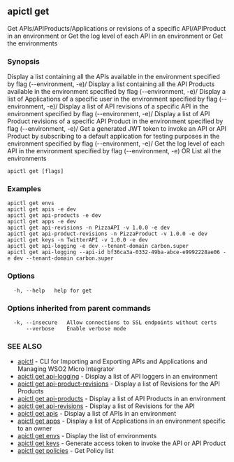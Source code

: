 ## apictl get

Get APIs/APIProducts/Applications or revisions of a specific API/APIProduct in an environment or Get the log level of each API in an environment or Get the environments

### Synopsis

Display a list containing all the APIs available in the environment specified by flag (--environment, -e)/
Display a list containing all the API Products available in the environment specified by flag (--environment, -e)/
Display a list of Applications of a specific user in the environment specified by flag (--environment, -e)/
Display a list of API revisions of a specific API in the environment specified by flag (--environment, -e)/
Display a list of API Product revisions of a specific API Product in the environment specified by flag (--environment, -e)/
Get a generated JWT token to invoke an API or API Product by subscribing to a default application for testing purposes in the environment specified by flag (--environment, -e)/
Get the log level of each API in the environment specified by flag (--environment, -e)
OR
List all the environments

```
apictl get [flags]
```

### Examples

```
apictl get envs
apictl get apis -e dev
apictl get api-products -e dev
apictl get apps -e dev
apictl get api-revisions -n PizzaAPI -v 1.0.0 -e dev
apictl get api-product-revisions -n PizzaProduct -v 1.0.0 -e dev
apictl get keys -n TwitterAPI -v 1.0.0 -e dev
apictl get api-logging -e dev --tenant-domain carbon.super
apictl get api-logging --api-id bf36ca3a-0332-49ba-abce-e9992228ae06 -e dev --tenant-domain carbon.super
```

### Options

```
  -h, --help   help for get
```

### Options inherited from parent commands

```
  -k, --insecure   Allow connections to SSL endpoints without certs
      --verbose    Enable verbose mode
```

### SEE ALSO

* [apictl](apictl.md)	 - CLI for Importing and Exporting APIs and Applications and Managing WSO2 Micro Integrator
* [apictl get api-logging](apictl_get_api-logging.md)	 - Display a list of API loggers in an environment
* [apictl get api-product-revisions](apictl_get_api-product-revisions.md)	 - Display a list of Revisions for the API Products
* [apictl get api-products](apictl_get_api-products.md)	 - Display a list of API Products in an environment
* [apictl get api-revisions](apictl_get_api-revisions.md)	 - Display a list of Revisions for the API
* [apictl get apis](apictl_get_apis.md)	 - Display a list of APIs in an environment
* [apictl get apps](apictl_get_apps.md)	 - Display a list of Applications in an environment specific to an owner
* [apictl get envs](apictl_get_envs.md)	 - Display the list of environments
* [apictl get keys](apictl_get_keys.md)	 - Generate access token to invoke the API or API Product
* [apictl get policies](apictl_get_policies.md)	 - Get Policy list

